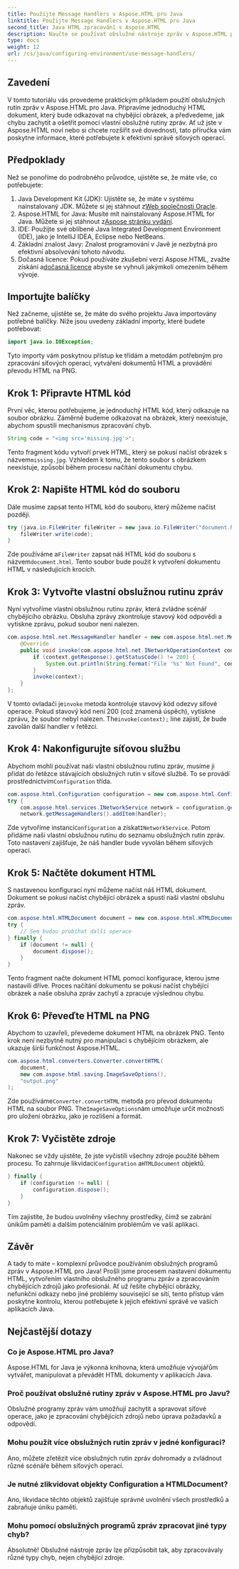 ```yaml
---
title: Použijte Message Handlers v Aspose.HTML pro Java
linktitle: Použijte Message Handlers v Aspose.HTML pro Java
second_title: Java HTML zpracování s Aspose.HTML
description: Naučte se používat obslužné nástroje zpráv v Aspose.HTML pro Java k efektivnímu zpracování chybějících obrázků a dalších síťových operací.
type: docs
weight: 12
url: /cs/java/configuring-environment/use-message-handlers/
---
```

## Zavedení
V tomto tutoriálu vás provedeme praktickým příkladem použití obslužných rutin zpráv v Aspose.HTML pro Java. Připravíme jednoduchý HTML dokument, který bude odkazovat na chybějící obrázek, a předvedeme, jak chybu zachytit a ošetřit pomocí vlastní obslužné rutiny zpráv. Ať už jste v Aspose.HTML noví nebo si chcete rozšířit své dovednosti, tato příručka vám poskytne informace, které potřebujete k efektivní správě síťových operací.
## Předpoklady
Než se ponoříme do podrobného průvodce, ujistěte se, že máte vše, co potřebujete:
1.  Java Development Kit (JDK): Ujistěte se, že máte v systému nainstalovaný JDK. Můžete si jej stáhnout z[Web společnosti Oracle](https://www.oracle.com/java/technologies/javase-downloads.html).
2.  Aspose.HTML for Java: Musíte mít nainstalovaný Aspose.HTML for Java. Můžete si jej stáhnout z[Aspose stránku vydání](https://releases.aspose.com/html/java/).
3. IDE: Použijte své oblíbené Java Integrated Development Environment (IDE), jako je IntelliJ IDEA, Eclipse nebo NetBeans.
4. Základní znalost Javy: Znalost programování v Javě je nezbytná pro efektivní absolvování tohoto návodu.
5.  Dočasná licence: Pokud používáte zkušební verzi Aspose.HTML, zvažte získání a[dočasná licence](https://purchase.aspose.com/temporary-license/) abyste se vyhnuli jakýmkoli omezením během vývoje.

## Importujte balíčky
Než začneme, ujistěte se, že máte do svého projektu Java importovány potřebné balíčky. Níže jsou uvedeny základní importy, které budete potřebovat:
```java
import java.io.IOException;
```
Tyto importy vám poskytnou přístup ke třídám a metodám potřebným pro zpracování síťových operací, vytváření dokumentů HTML a provádění převodu HTML na PNG.

## Krok 1: Připravte HTML kód
První věc, kterou potřebujeme, je jednoduchý HTML kód, který odkazuje na soubor obrázku. Záměrně budeme odkazovat na obrázek, který neexistuje, abychom spustili mechanismus zpracování chyb.
```java
String code = "<img src='missing.jpg'>";
```
 Tento fragment kódu vytvoří prvek HTML, který se pokusí načíst obrázek s názvem`missing.jpg`. Vzhledem k tomu, že tento soubor s obrázkem neexistuje, způsobí během procesu načítání dokumentu chybu.
## Krok 2: Napište HTML kód do souboru
Dále musíme zapsat tento HTML kód do souboru, který můžeme načíst později.
```java
try (java.io.FileWriter fileWriter = new java.io.FileWriter("document.html")) {
    fileWriter.write(code);
}
```
 Zde používáme a`FileWriter` zapsat náš HTML kód do souboru s názvem`document.html`. Tento soubor bude použit k vytvoření dokumentu HTML v následujících krocích.
## Krok 3: Vytvořte vlastní obslužnou rutinu zpráv
Nyní vytvoříme vlastní obslužnou rutinu zpráv, která zvládne scénář chybějícího obrázku. Obsluha zprávy zkontroluje stavový kód odpovědi a vytiskne zprávu, pokud soubor není nalezen.
```java
com.aspose.html.net.MessageHandler handler = new com.aspose.html.net.MessageHandler() {
    @Override
    public void invoke(com.aspose.html.net.INetworkOperationContext context) {
        if (context.getResponse().getStatusCode() != 200) {
            System.out.println(String.format("File '%s' Not Found", context.getRequest().getRequestUri().toString()));
        }
        invoke(context);
    }
};
```
 V tomto ovladači je`invoke` metoda kontroluje stavový kód odezvy síťové operace. Pokud stavový kód není 200 (což znamená úspěch), vytiskne zprávu, že soubor nebyl nalezen. The`invoke(context);` line zajistí, že bude zavolán další handler v řetězci.
## Krok 4: Nakonfigurujte síťovou službu
 Abychom mohli používat naši vlastní obslužnou rutinu zpráv, musíme ji přidat do řetězce stávajících obslužných rutin v síťové službě. To se provádí prostřednictvím`Configuration` třída.
```java
com.aspose.html.Configuration configuration = new com.aspose.html.Configuration();
try {
    com.aspose.html.services.INetworkService network = configuration.getService(com.aspose.html.services.INetworkService.class);
    network.getMessageHandlers().addItem(handler);
```
Zde vytvoříme instanci`Configuration` a získat`INetworkService`. Potom přidáme naši vlastní obslužnou rutinu do seznamu obslužných rutin zpráv. Toto nastavení zajišťuje, že náš handler bude vyvolán během síťových operací.
## Krok 5: Načtěte dokument HTML
S nastavenou konfigurací nyní můžeme načíst náš HTML dokument. Dokument se pokusí načíst chybějící obrázek a spustí naši vlastní obsluhu zpráv.
```java
com.aspose.html.HTMLDocument document = new com.aspose.html.HTMLDocument("document.html", configuration);
try {
    // Sem budou probíhat další operace
} finally {
    if (document != null) {
        document.dispose();
    }
}
```
Tento fragment načte dokument HTML pomocí konfigurace, kterou jsme nastavili dříve. Proces načítání dokumentu se pokusí načíst chybějící obrázek a naše obsluha zpráv zachytí a zpracuje výslednou chybu.
## Krok 6: Převeďte HTML na PNG
Abychom to uzavřeli, převedeme dokument HTML na obrázek PNG. Tento krok není nezbytně nutný pro manipulaci s chybějícím obrázkem, ale ukazuje širší funkčnost Aspose.HTML.
```java
com.aspose.html.converters.Converter.convertHTML(
    document,
    new com.aspose.html.saving.ImageSaveOptions(),
    "output.png"
);
```
 Zde používáme`Converter.convertHTML` metoda pro převod dokumentu HTML na soubor PNG. The`ImageSaveOptions`nám umožňuje určit možnosti pro uložení obrázku, jako je rozlišení a formát.
## Krok 7: Vyčistěte zdroje
 Nakonec se vždy ujistěte, že jste vyčistili všechny zdroje použité během procesu. To zahrnuje likvidaci`Configuration` a`HTMLDocument` objektů.
```java
} finally {
    if (configuration != null) {
        configuration.dispose();
    }
}
```
Tím zajistíte, že budou uvolněny všechny prostředky, čímž se zabrání únikům paměti a dalším potenciálním problémům ve vaší aplikaci.

## Závěr
A tady to máte – komplexní průvodce používáním obslužných programů zpráv v Aspose.HTML pro Java! Prošli jsme procesem nastavení dokumentu HTML, vytvořením vlastního obslužného programu zpráv a zpracováním chybějících zdrojů jako profesionál. Ať už řešíte chybějící obrázky, nefunkční odkazy nebo jiné problémy související se sítí, tento přístup vám poskytne kontrolu, kterou potřebujete k jejich efektivní správě ve vašich aplikacích Java.

## Nejčastější dotazy
### Co je Aspose.HTML pro Java?
Aspose.HTML for Java je výkonná knihovna, která umožňuje vývojářům vytvářet, manipulovat a převádět HTML dokumenty v aplikacích Java.
### Proč používat obslužné rutiny zpráv v Aspose.HTML pro Javu?
Obslužné programy zpráv vám umožňují zachytit a spravovat síťové operace, jako je zpracování chybějících zdrojů nebo úprava požadavků a odpovědí.
### Mohu použít více obslužných rutin zpráv v jedné konfiguraci?
Ano, můžete zřetězit více obslužných rutin zpráv dohromady a zvládnout různé scénáře během síťových operací.
### Je nutné zlikvidovat objekty Configuration a HTMLDocument?
Ano, likvidace těchto objektů zajišťuje správné uvolnění všech prostředků a zabraňuje úniku paměti.
### Mohu pomocí obslužných programů zpráv zpracovat jiné typy chyb?
Absolutně! Obslužné nástroje zpráv lze přizpůsobit tak, aby zpracovávaly různé typy chyb, nejen chybějící zdroje.